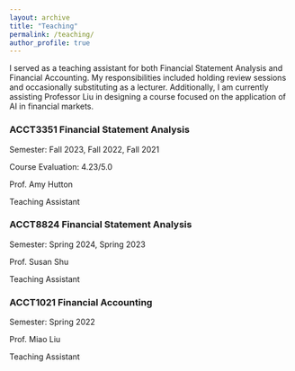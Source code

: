 ```yaml
---
layout: archive
title: "Teaching"
permalink: /teaching/
author_profile: true
---
```


I served as a teaching assistant for both Financial Statement Analysis and Financial Accounting. My responsibilities included holding review sessions and occasionally substituting as a lecturer. Additionally, I am currently assisting Professor Liu in designing a course focused on the application of AI in financial markets.

### ACCT3351 Financial Statement Analysis
Semester: Fall 2023, Fall 2022, Fall 2021

Course Evaluation: 4.23/5.0

Prof. Amy Hutton

Teaching Assistant

### ACCT8824 Financial Statement Analysis 
Semester: Spring 2024, Spring 2023

Prof. Susan Shu

Teaching Assistant

### ACCT1021 Financial Accounting 
Semester: Spring 2022

Prof. Miao Liu

Teaching Assistant